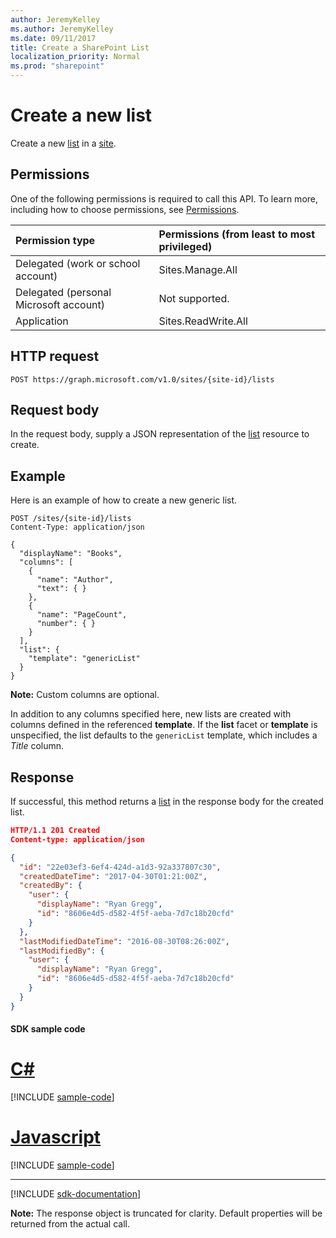 ```yaml
---
author: JeremyKelley
ms.author: JeremyKelley
ms.date: 09/11/2017
title: Create a SharePoint List
localization_priority: Normal
ms.prod: "sharepoint"
---
```

# Create a new list

Create a new [list][] in a [site][].

## Permissions

One of the following permissions is required to call this API. To learn more, including how to choose permissions, see [Permissions](/graph/permissions-reference).

|            Permission type             | Permissions (from least to most privileged) |
| :------------------------------------- | :------------------------------------------ |
| Delegated (work or school account)     | Sites.Manage.All                            |
| Delegated (personal Microsoft account) | Not supported.                              |
| Application                            | Sites.ReadWrite.All                         |

## HTTP request

<!-- { "blockType": "ignored" } -->

```http
POST https://graph.microsoft.com/v1.0/sites/{site-id}/lists
```

## Request body

In the request body, supply a JSON representation of the [list][] resource to create.

## Example

Here is an example of how to create a new generic list.

<!-- { "blockType": "request", "name": "create-list", "scopes": "sites.readwrite.all" } -->

```http
POST /sites/{site-id}/lists
Content-Type: application/json

{
  "displayName": "Books",
  "columns": [
    {
      "name": "Author",
      "text": { }
    },
    {
      "name": "PageCount",
      "number": { }
    }
  ],
  "list": {
    "template": "genericList"
  }
}
```

**Note:** Custom columns are optional.

In addition to any columns specified here, new lists are created with columns defined in the referenced **template**.
If the **list** facet or **template** is unspecified, the list defaults to the `genericList` template, which includes a _Title_ column.

## Response

If successful, this method returns a [list][] in the response body for the created list.

<!-- { "blockType": "response", "@odata.type": "microsoft.graph.list", "truncated": true } -->

```json
HTTP/1.1 201 Created
Content-type: application/json

{
  "id": "22e03ef3-6ef4-424d-a1d3-92a337807c30",
  "createdDateTime": "2017-04-30T01:21:00Z",
  "createdBy": {
    "user": {
      "displayName": "Ryan Gregg",
      "id": "8606e4d5-d582-4f5f-aeba-7d7c18b20cfd"
    }
  },
  "lastModifiedDateTime": "2016-08-30T08:26:00Z",
  "lastModifiedBy": {
    "user": {
      "displayName": "Ryan Gregg",
      "id": "8606e4d5-d582-4f5f-aeba-7d7c18b20cfd"
    }
  }
}
```
#### SDK sample code
# [C#](#tab/cs)
[!INCLUDE [sample-code](../includes/create-list-Cs-snippets.md)]

# [Javascript](#tab/javascript)
[!INCLUDE [sample-code](../includes/create-list-Javascript-snippets.md)]

---

[!INCLUDE [sdk-documentation](../includes/snippets_sdk_documentation_link.md)]

**Note:** The response object is truncated for clarity.
Default properties will be returned from the actual call.

[list]: ../resources/list.md
[site]: ../resources/site.md

<!-- {
  "type": "#page.annotation",
  "description": "Create a new SharePoint list.",
  "keywords": "",
  "section": "documentation",
  "tocPath": "List/Create",
  "suppressions": [
    "Error: /api-reference/v1.0/api/list-create.md:\r\n      BookmarkMissing: '[#tab/cs](C#)'. Did you mean: #c (score: 5)",
    "Error: /api-reference/v1.0/api/list-create.md:\r\n      BookmarkMissing: '[#tab/javascript](Javascript)'. Did you mean: #javascript (score: 4)"
  ]
} -->
